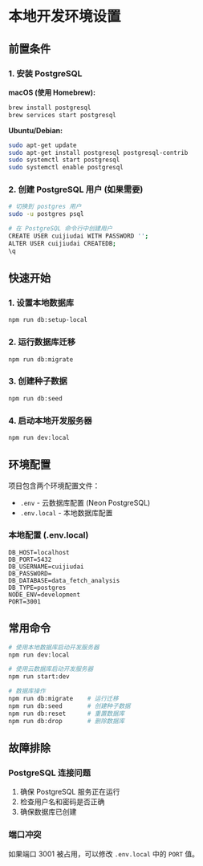 # 本地开发环境设置

## 前置条件

### 1. 安装 PostgreSQL

**macOS (使用 Homebrew):**
```bash
brew install postgresql
brew services start postgresql
```

**Ubuntu/Debian:**
```bash
sudo apt-get update
sudo apt-get install postgresql postgresql-contrib
sudo systemctl start postgresql
sudo systemctl enable postgresql
```

### 2. 创建 PostgreSQL 用户 (如果需要)

```bash
# 切换到 postgres 用户
sudo -u postgres psql

# 在 PostgreSQL 命令行中创建用户
CREATE USER cuijiudai WITH PASSWORD '';
ALTER USER cuijiudai CREATEDB;
\q
```

## 快速开始

### 1. 设置本地数据库
```bash
npm run db:setup-local
```

### 2. 运行数据库迁移
```bash
npm run db:migrate
```

### 3. 创建种子数据
```bash
npm run db:seed
```

### 4. 启动本地开发服务器
```bash
npm run dev:local
```

## 环境配置

项目包含两个环境配置文件：

- `.env` - 云数据库配置 (Neon PostgreSQL)
- `.env.local` - 本地数据库配置

### 本地配置 (.env.local)
```env
DB_HOST=localhost
DB_PORT=5432
DB_USERNAME=cuijiudai
DB_PASSWORD=
DB_DATABASE=data_fetch_analysis
DB_TYPE=postgres
NODE_ENV=development
PORT=3001
```

## 常用命令

```bash
# 使用本地数据库启动开发服务器
npm run dev:local

# 使用云数据库启动开发服务器
npm run start:dev

# 数据库操作
npm run db:migrate    # 运行迁移
npm run db:seed       # 创建种子数据
npm run db:reset      # 重置数据库
npm run db:drop       # 删除数据库
```

## 故障排除

### PostgreSQL 连接问题
1. 确保 PostgreSQL 服务正在运行
2. 检查用户名和密码是否正确
3. 确保数据库已创建

### 端口冲突
如果端口 3001 被占用，可以修改 `.env.local` 中的 `PORT` 值。